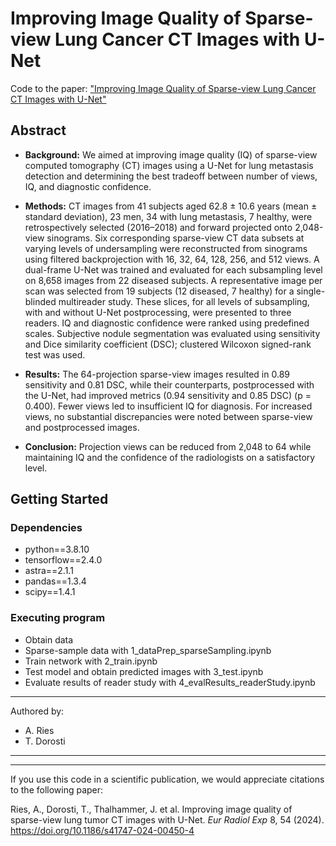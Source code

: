 # Improving Image Quality of Sparse-view Lung Cancer CT Images with  U-Net

Code to the paper: ["Improving Image Quality of Sparse-view Lung Cancer CT Images with  U-Net"](https://eurradiolexp.springeropen.com/articles/10.1186/s41747-024-00450-4)

## Abstract

- **Background:** We aimed at improving image quality (IQ) of sparse-view computed tomography (CT) images using a U-Net for lung metastasis detection and determining the best tradeoff between number of views, IQ, and diagnostic confidence.

- **Methods:** CT images from 41 subjects aged 62.8 ± 10.6 years (mean ± standard deviation), 23 men, 34 with lung metastasis, 7 healthy, were retrospectively selected (2016–2018) and forward projected onto 2,048-view sinograms. Six corresponding sparse-view CT data subsets at varying levels of undersampling were reconstructed from sinograms using filtered backprojection with 16, 32, 64, 128, 256, and 512 views. A dual-frame U-Net was trained and evaluated for each subsampling level on 8,658 images from 22 diseased subjects. A representative image per scan was selected from 19 subjects (12 diseased, 7 healthy) for a single-blinded multireader study. These slices, for all levels of subsampling, with and without U-Net postprocessing, were presented to three readers. IQ and diagnostic confidence were ranked using predefined scales. Subjective nodule segmentation was evaluated using sensitivity and Dice similarity coefficient (DSC); clustered Wilcoxon signed-rank test was used.

- **Results:** The 64-projection sparse-view images resulted in 0.89 sensitivity and 0.81 DSC, while their counterparts, postprocessed with the U-Net, had improved metrics (0.94 sensitivity and 0.85 DSC) (p = 0.400). Fewer views led to insufficient IQ for diagnosis. For increased views, no substantial discrepancies were noted between sparse-view and postprocessed images.

- **Conclusion:** Projection views can be reduced from 2,048 to 64 while maintaining IQ and the confidence of the radiologists on a satisfactory level.



## Getting Started

### Dependencies
- python==3.8.10
- tensorflow==2.4.0
- astra==2.1.1
- pandas==1.3.4
- scipy==1.4.1

### Executing program
- Obtain data
- Sparse-sample data with 1_dataPrep_sparseSampling.ipynb
- Train network with 2_train.ipynb
- Test model and obtain predicted images with 3_test.ipynb
- Evaluate results of reader study with 4_evalResults_readerStudy.ipynb
 
------------------------
 Authored by:
- A. Ries
- T. Dorosti

------------------------
------------------------
If you use this code in a scientific publication, we would appreciate citations to the following paper:

  Ries, A., Dorosti, T., Thalhammer, J. et al. Improving image quality of sparse-view lung tumor CT images with U-Net. _Eur Radiol Exp_ 8, 54 (2024). https://doi.org/10.1186/s41747-024-00450-4 
